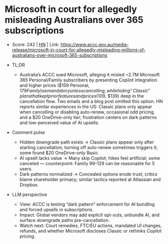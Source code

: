 # Microsoft in court for allegedly misleading Australians over 365 subscriptions

- Score: 242 | [HN](https://news.ycombinator.com/item?id=45721682) | Link: https://www.accc.gov.au/media-release/microsoft-in-court-for-allegedly-misleading-millions-of-australians-over-microsoft-365-subscriptions

- TL;DR
  - Australia’s ACCC sued Microsoft, alleging it misled ~2.7M Microsoft 365 Personal/Family subscribers by presenting Copilot integration and higher prices ($159 Personal, $179 Family) as mandatory unless cancelling, while hiding “Classic” plans that kept prior features and prices ($109, $139) deep in the cancellation flow. Two emails and a blog post omitted this option. HN reports similar experiences in the US: Classic plans only appear when cancelling or disabling auto-renew, occasional odd pricing, and a $20 OneDrive-only tier; frustration centers on dark patterns and low-perceived value of AI upsells.

- Comment pulse
  - Hidden downgrade path exists → Classic plans appear only after starting cancellation; turning off auto-renew sometimes triggers it; some found $20 OneDrive-only Basic.
  - AI upsell lacks value → Many skip Copilot; hikes feel artificial; some canceled — counterpoint: Family $99–$129 can be reasonable for 5 users.
  - Dark patterns normalized → Concealed options erode trust; critics blame shareholder primacy; similar tactics reported at Atlassian and Dropbox.

- LLM perspective
  - View: ACCC is testing “dark pattern” enforcement for AI bundling and forced upsells in subscriptions.
  - Impact: Global vendors may add explicit opt-outs, unbundle AI, and surface downgrade paths pre-cancellation.
  - Watch next: Court remedies, FTC/EU actions, mandated UI changes, refunds, and whether Microsoft discloses Classic or rethinks Copilot pricing.
